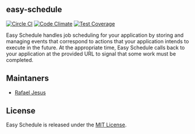 ## easy-schedule

[![Circle CI](https://circleci.com/gh/rafaeljesus/easy-schedule.svg?style=svg)](https://circleci.com/gh/rafaeljesus/easy-schedule) [![Code Climate](https://codeclimate.com/github/rafaeljesus/easy-schedule/badges/gpa.svg)](https://codeclimate.com/github/rafaeljesus/easy-schedule) [![Test Coverage](https://codeclimate.com/github/rafaeljesus/easy-schedule/badges/coverage.svg)](https://codeclimate.com/github/rafaeljesus/easy-schedule/coverage)

Easy Schedule handles job scheduling for your application by storing and managing events that correspond to actions that your application intends to execute in the future.
At the appropriate time, Easy Schedule calls back to your application at the provided URL to signal that some work must be completed.

Maintaners
----------

* [Rafael Jesus](https://github.com/rafaeljesus)

## License
Easy Schedule is released under the [MIT License](http://www.opensource.org/licenses/MIT).
